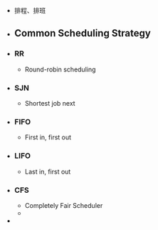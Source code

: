 - 排程、排班
- ## Common Scheduling Strategy
- ### RR
	- Round-robin scheduling
- ### SJN
	- Shortest job next
- ### FIFO
	- First in, first out
- ### LIFO
	- Last in, first out
- ### CFS
	- Completely Fair Scheduler
	-
-